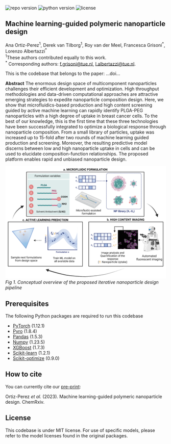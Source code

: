 ![repo version](https://img.shields.io/badge/Version-v.%201.0-green)
![python version](https://img.shields.io/badge/python-v.3.9-blue)
![license](https://img.shields.io/badge/license-MIT-orange)

<h2 id="Title">Machine learning-guided polymeric nanoparticle design</h2>

Ana Ortiz-Perez<sup>1</sup>, Derek van Tilborg<sup>1</sup>, Roy van der Meel, Francesca Grisoni<sup>\*</sup>, Lorenzo Albertazzi<sup>\*</sup>\
<sup>1</sup>These authors contributed equally to this work.\
<sup>\*</sup> Corresponding authors: f.grisoni@tue.nl, l.albertazzi@tue.nl. 

This is the codebase that belongs to the paper: ...doi...

**Abstract**
The enormous design space of multicomponent nanoparticles challenges their efficient development and optimization. High throughput methodologies and data-driven computational approaches are attractive emerging strategies to expedite nanoparticle composition design. Here, we show that microfluidics-based production and high content screening guided by active machine learning can rapidly identify PLGA-PEG nanoparticles with a high degree of uptake in breast cancer cells. To the best of our knowledge, this is the first time that these three technologies have been successfully integrated to optimize a biological response through nanoparticle composition. From a small library of particles, uptake was increased up to 15-fold after two rounds of machine learning guided production and screening. Moreover, the resulting predictive model discerns between low and high nanoparticle uptake in cells and can be used to elucidate composition-function relationships. The proposed platform enables rapid and unbiased nanoparticle design.


![Figure 1](figures/fig1.png?raw=true "Figure1")
*Fig 1. Conceptual overview of the proposed iterative nanoparticle design pipeline*


<!-- Prerequisites-->
<h2 id="Prerequisites">Prerequisites</h2>

The following Python packages are required to run this codebase
- [PyTorch](https://pytorch.org/) (1.12.1)
- [Pyro](http://pyro.ai/) (1.8.4)
- [Pandas](https://pandas.pydata.org/) (1.5.3)
- [Numpy](https://numpy.org/) (1.23.5)
- [XGBoost](https://xgboost.readthedocs.io/) (1.7.3)
- [Scikit-learn](https://scikit-learn.org/) (1.2.1)
- [Scikit-optimize](https://scikit-optimize.github.io/) (0.9.0)


<!-- How to cite-->
<h2 id="How-to-cite">How to cite</h2>

You can currently cite our [pre-print](https://chemrxiv.org/engage/chemrxiv/article-details/...):

Ortiz-Perez *et al.* (2023). Machine learning-guided polymeric nanoparticle design. ChemRxiv.   


<!-- License-->
<h2 id="License">License</h2>

This codebase is under MIT license. For use of specific models, please refer to the model licenses found in the original 
packages.